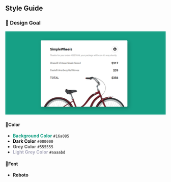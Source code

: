 ## Style Guide

### 🎯 Design Goal

![preview image](./design/preview.png "Design Goal")

#### 🎨Color

- <span style="color:#16a085">**Background Color**</span> `#16a085`
- <span style="color:#000000">**Dark Color**</span> `#000000`
- <span style="color:#555555 ">**Grey Color**</span> `#555555`
- <span style="color:#aaaabd ">**Light Grey Color**</span> `#aaaabd`

#### 🌌Font

- **Roboto**

